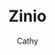 ---
layout: post
title: Zinio
author: Cathy
section: books-movies-music
categories: [books-movies-music, cathy]
audience: ""
keywords: ""
goals: ""
actions: ""
---